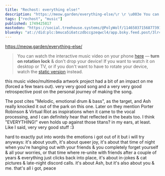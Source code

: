 ```yaml
---
title: "Rechost: everything else!"
description: "https://meow.garden/everything-else/\r \r \u003e You can watch the interactive music video on your phone [here](https://www.youtube.com/watch?v=..."
tags: ["rechost", "music"]
published: 1749425817
mastodon: "https://social.treehouse.systems/@PolyWolf/114650371568773910"
bluesky: "at://did:plc:bmuca5i6atczdbccgzeqwcl4/app.bsky.feed.post/3lr4zssajxk2p"
---
```


https://meow.garden/everything-else/

> You can watch the interactive music video on your phone [here](https://www.youtube.com/watch?v=4XF5ta-ULjk) — **turn on rotation lock** & don't drop your device! If you want to watch it on desktop or TV, or if you don't want to have to rotate your device, watch the [static version](https://www.youtube.com/watch?v=qITGvxw5Vhk) instead.

this music video/multimedia artwork project had a bit of an impact on me (forced a few tears out). very very good song and a very very good retrospective post on the personal journey of making the song.

The post cites "Melodic, emotional drum & bass", as the target, and Ash really knocked it out of the park on this one. Later on they mention Porter Robinson & Virtual Riot as inspirations when it came to the vocal processing, and I can definitely hear that reflected in the beats too. I think "EVERYTHING!" even holds up against those titans? in my ears, at least. Like I said, very very good stuff :3

hard to exactly put into words the emotions i got out of it but i will try anyways: it's about youth, it's about queer joy, it's about that time of night when you're hanging out with your friends & you completely forget yourself & all your worries, or that time where re-unite with friends after a couple of years & everything just clicks back into place, it's about in-jokes & cat pictures & late-night discord calls. it's about Ash, but it's also about you & me. that's all i got, peace